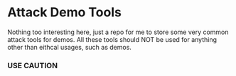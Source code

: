 # Attack Demo Tools

Nothing too interesting here, just a repo for me to store some very common attack tools for demos.
All these tools should NOT be used for anything other than eithcal usages, such as demos.

### USE CAUTION
